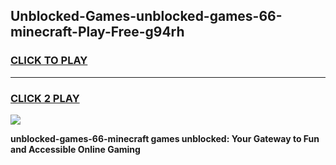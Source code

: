 
## Unblocked-Games-unblocked-games-66-minecraft-Play-Free-g94rh
<h3>
<a href="https://premium76.site?title=unblocked-games-66-minecraft&ref=09A">CLICK TO PLAY</a></h3>
<hr>

<h3>
<a href="https://premium76.site?title=unblocked-games-66-minecraft&ref=09A">CLICK 2 PLAY</a>
  
</h3>

<a href="https://premium76.site?title=unblocked-games-66-minecraft&ref=09A"><img src="https://clearcache.store/games.png"></a>


**unblocked-games-66-minecraft games unblocked: Your Gateway to Fun and Accessible Online Gaming**
